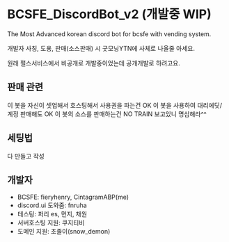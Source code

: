 # BCSFE_DiscordBot_v2 (개발중 WIP)

The Most Advanced korean discord bot for bcsfe with vending system.

개발자 사칭, 도용, 판매(소스판매) 시 굿모닝YTN에 사체로 나올줄 아세요.

원래 펄스서비스에서 비공개로 개발중이었는데 공개개발로 하려고요.

## 판매 관련
이 봇을 자신이 셋업해서 호스팅해서 사용권을 파는건 OK
이 봇을 사용하여 대리에딧/계정 판매해도 OK
이 봇의 소스를 판매하는건 NO
TRAIN 보고있니 명심해라^^

## 세팅법
다 만들고 작성

## 개발자
- BCSFE: fieryhenry, CintagramABP(me)
- discord.ui 도와줌: fnruha
- 테스팅: 퍼리 es, 먼지, 채원
- 서버호스팅 지원: 쿠지티비
- 도메인 지원: 초졸이(snow_demon)
